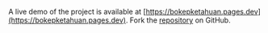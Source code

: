 A live demo of the project is available at [https://bokepketahuan.pages.dev](https://bokepketahuan.pages.dev).
Fork the [repository](https://github.com/gionugraha) on GitHub.